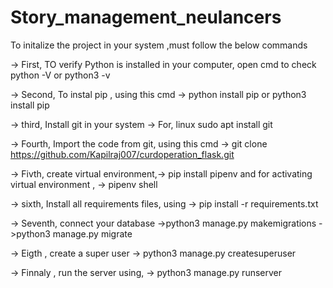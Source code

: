 # Story_management_neulancers
 
To initalize the project in your system ,must follow the below commands

-> First, TO verify Python is installed in your computer, open cmd to check python -V or python3 -v

-> Second, To instal pip , using this cmd -> python install pip or python3 install pip

-> third, Install git in your system -> For, linux sudo apt install git 

-> Fourth, Import the code from git, using this cmd -> git clone https://github.com/Kapilraj007/curdoperation_flask.git

-> Fivth, create virtual environment,-> pip install pipenv and for activating virtual environment , -> pipenv shell

-> sixth,  Install all requirements files, using -> pip install -r requirements.txt

-> Seventh, connect your database ->python3 manage.py makemigrations  ->python3 manage.py migrate

-> Eigth , create a super user -> python3 manage.py createsuperuser

-> Finnaly , run the server using, -> python3 manage.py runserver
